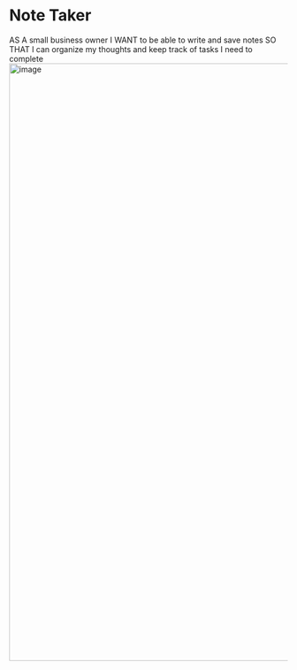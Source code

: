 # Note Taker

AS A small business owner
I WANT to be able to write and save notes
SO THAT I can organize my thoughts and keep track of tasks I need to complete
<img width="1080" alt="image" src="https://user-images.githubusercontent.com/96856996/162599284-039faea4-8d77-48f9-a385-ba80394a5f7e.png">
